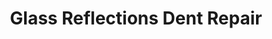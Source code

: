 ---
title: "Glass Reflections Dent Repair"
url: /sacramento/glass-reflections-dent-repair/
shop: car repair
---